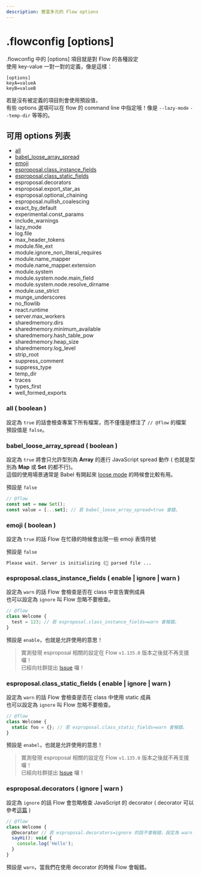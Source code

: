 ```yaml
---
description: 豐富多元的 Flow options
---
```


# .flowconfig \[options\]

.flowconfig 中的 \[options\] 項目就是對 Flow 的各種設定  
使用 key-value 一對一對的定義，像是這樣：

```text
[options]
keyA=valueA
keyB=valueB
```

若是沒有被定義的項目則會使用預設值，  
有些 options 選項可以在 flow 的 command line 中指定哦！像是 `--lazy-mode` `--temp-dir` 等等的。

## 可用 options 列表 <a id="option-list"></a>

* [all](.flowconfig-options.md#all)
* [babel\_loose\_array\_spread](.flowconfig-options.md#babel_loose_array_spread)
* [emoji](.flowconfig-options.md#emoji)
* [esproposal.class\_instance\_fields](.flowconfig-options.md#esproposal-class_instance_fields-enable)
* [esproposal.class\_static\_fields](.flowconfig-options.md#esproposal-class_static_fields)
* esproposal.decorators
* esproposal.export\_star\_as
* esproposal.optional\_chaining
* esproposal.nullish\_coalescing
* exact\_by\_default
* experimental.const\_params
* include\_warnings
* lazy\_mode
* log.file
* max\_header\_tokens
* module.file\_ext
* module.ignore\_non\_literal\_requires
* module.name\_mapper
* module.name\_mapper.extension
* module.system
* module.system.node.main\_field
* module.system.node.resolve\_dirname
* module.use\_strict
* munge\_underscores
* no\_flowlib
* react.runtime
* server.max\_workers
* sharedmemory.dirs
* sharedmemory.minimum\_available
* sharedmemory.hash\_table\_pow
* sharedmemory.heap\_size
* sharedmemory.log\_level
* strip\_root
* suppress\_comment
* suppress\_type
* temp\_dir
* traces
* types\_first
* well\_formed\_exports

### all \( boolean \) <a id="all"></a>

設定為 `true` 的話會檢查專案下所有檔案，而不僅僅是標注了 `// @flow` 的檔案  
預設值是 `false`。

### babel\_loose\_array\_spread \( boolean \) <a id="babel_loose_array_spread"></a>

設定為 `true` 將會只允許型別為 **Array** 的進行 JavaScript spread 動作 \( 也就是型別為 **Map** 或 **Set** 的都不行\)。  
這個的使用場景通常是 Babel 有開起來 [loose mode](https://babeljs.io/docs/en/babel-plugin-transform-spread#loose) 的時候會比較有用。

預設是 `false`

```javascript
// @flow
const set = new Set();
const value = [...set]; // 若 babel_loose_array_spread=true 會錯。
```

### emoji \( boolean \) <a id="emoji"></a>

設定為 `true` 的話 Flow 在忙碌的時候會出現一些 emoji 表情符號

預設是 `false`

```text
Please wait. Server is initializing (👻 parsed file ...
```

### esproposal.class\_instance\_fields \( enable \| ignore \| warn \) <a id="esproposal-class_instance_fields-enable"></a>

設定為 `warn` 的話  Flow 會檢查是否在 class 中宣告實例成員  
也可以設定為 `ignore` 叫 Flow 忽略不要檢查。

```javascript
// @flow
class Welcome {
  test = 123; // 若 esproposal.class_instance_fields=warn 會報錯。
}
```

預設是 `enable`，也就是允許使用的意思！

> 實測發現 esproposal 相關的設定在 Flow `v1.135.0` 版本之後就不再支援囉！  
> 已經向社群提出 [Issue](https://github.com/facebook/flow/issues/8623) 囉！

### esproposal.class\_static\_fields \( enable \| ignore \| warn \) <a id="esproposal-class_static_fields"></a>

設定為 `warn` 的話 Flow 會檢查是否在 class 中使用 static 成員  
也可以設定為 `ignore` 叫 Flow 忽略不要檢查。

```javascript
// @flow
class Welcome {
  static foo = {}; // 若 esproposal.class_static_fields=warn 會報錯。
}
```

預設是 `enabel`，也就是允許使用的意思！

> 實測發現 esproposal 相關的設定在 Flow `v1.135.0` 版本之後就不再支援囉！  
> 已經向社群提出 [Issue](https://github.com/facebook/flow/issues/8623) 囉！

### esproposal.decorators \( ignore \| warn \) <a id="esproposal-decorators"></a>

設定為 `ignore` 的話 Flow 會忽略檢查 JavaScript 的 decorator \( decorator 可以參考[這篇](https://dev.to/dpksh/learn-javascript-class-decorators-in-5-minutes-4em7) \)

```javascript
// @flow
class Welcome {
  @Decorator // 若 esproposal.decorators=ignore 的話不會報錯，設定為 warn 或不設定都會報錯
  sayHi(): void {
    console.log('Hello');
  }
}
```

預設是 `warn`，當我們在使用 decorator 的時候 Flow 會報錯。

 






